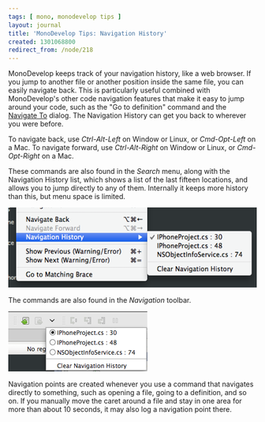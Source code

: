 ```yaml
---
tags: [ mono, monodevelop tips ]
layout: journal
title: 'MonoDevelop Tips: Navigation History'
created: 1301068800
redirect_from: /node/218
---
```

MonoDevelop keeps track of your navigation history, like a web browser. If you
jump to another file or another position inside the same file, you can easily
navigate back. This is particularly useful combined with MonoDevelop's other
code navigation features that make it easy to jump around your code, such as the
"Go to definition" command and the [Navigate
To](/journal/2011/02/monodevelop_tips_navigate_files_and_types) dialog. The
Navigation History can get you back to wherever you were before.<!--break-->

To navigate back, use *Ctrl-Alt-Left* on Window or Linux, or *Cmd-Opt-Left* on a
Mac. To navigate forward, use *Ctrl-Alt-Right* on Window or Linux, or
*Cmd-Opt-Right* on a Mac.

These commands are also found in the _Search_ menu, along with the Navigation
History list, which shows a list of the last fifteen locations, and allows you
to jump directly to any of them. Internally it keeps more history than this, but
menu space is limited.

![The Navigation History menu](/files/images/md-tips/nav-history-menu.png)

The commands are also found in the _Navigation_ toolbar.

![The Navigation History toolbar](/files/images/md-tips/nav-history-toolbar.png)

Navigation points are created whenever you use a command that navigates directly
to something, such as opening a file, going to a definition, and so on. If you
manually move the caret around a file and stay in one area for more than about
10 seconds, it may also log a navigation point there.
